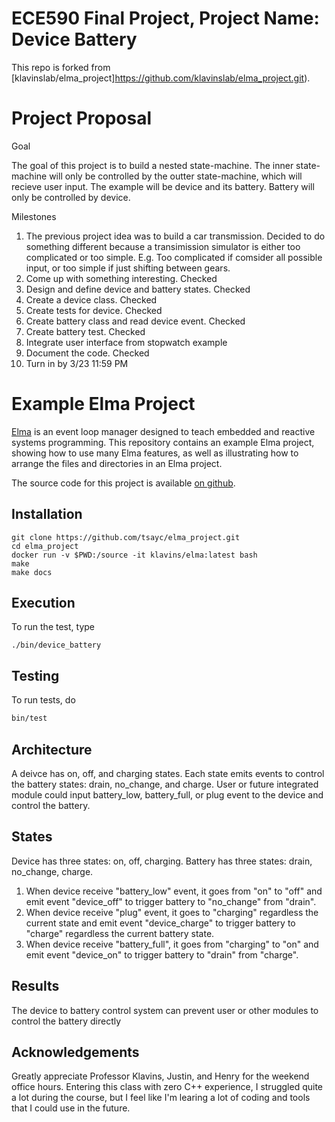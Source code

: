 ECE590 Final Project, Project Name: Device Battery
===

This repo is forked from [klavinslab/elma_project]https://github.com/klavinslab/elma_project.git).

Project Proposal
===

Goal

The goal of this project is to build a nested state-machine. The inner state-machine will only be controlled by the outter state-machine, which will recieve user input. The example will be device and its battery. Battery will only be controlled by device. 

Milestones

1. The previous project idea was to build a car transmission. Decided to do something different because a transimission simulator is either too complicated or too simple. E.g. Too complicated if comsider all possible input, or too simple if just shifting between gears. 
1. Come up with something interesting. Checked
1. Design and define device and battery states. Checked
1. Create a device class. Checked
1. Create tests for device. Checked
1. Create battery class and read device event. Checked
1. Create battery test. Checked
1. Integrate user interface from stopwatch example
1. Document the code. Checked
1. Turn in by 3/23 11:59 PM


Example Elma Project
===

[Elma](http://klavinslab.org/elma) is an event loop manager designed to teach embedded and reactive systems programming. This repository contains an example Elma project, showing how to use many Elma features, as well as illustrating how to arrange the files and directories in an Elma project.

The source code for this project is available [on github](https://github.com/klavinslab/elma_project).

Installation
---

    git clone https://github.com/tsayc/elma_project.git
    cd elma_project
    docker run -v $PWD:/source -it klavins/elma:latest bash
    make
    make docs


Execution
---
To run the test, type

    ./bin/device_battery


Testing
---
To run tests, do
```bash
bin/test
```

Architecture
---
A deivce has on, off, and charging states. Each state emits events to control the battery states: drain, no_change, and charge. User or future integrated module could input battery_low, battery_full, or plug event to the device and control the battery.

States
---
Device has three states: on, off, charging. Battery has three states: drain, no_change, charge.

1. When device receive "battery_low" event, it goes from "on" to "off" and emit event "device_off" to trigger battery to "no_change" from "drain". 
1. When device receive "plug" event, it goes to "charging" regardless the current state and emit event "device_charge" to trigger battery to "charge" regardless the current battery state.
1. When device receive "battery_full", it goes from "charging" to "on" and emit event "device_on" to trigger battery to "drain" from "charge". 

Results
---
The device to battery control system can prevent user or other modules to control the battery directly 

Acknowledgements
---
Greatly appreciate Professor Klavins, Justin, and Henry for the weekend office hours. Entering this class with zero C++ experience, I struggled quite a lot during the course, but I feel like I'm learing a lot of coding and tools that I could use in the future. 


